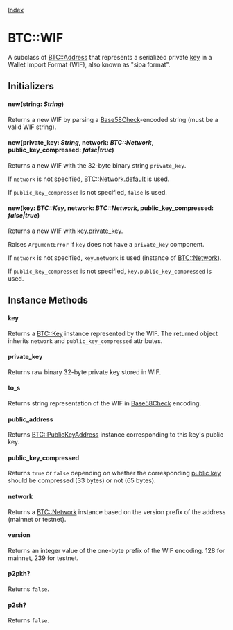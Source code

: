 [Index](index.md)

BTC::WIF
========

A subclass of [BTC::Address](address.md) that represents a serialized private [key](key.md) in a Wallet Import Format (WIF), also known as "sipa format".

Initializers
------------

#### new(string: *String*)

Returns a new WIF by parsing a [Base58Check](base58.md)-encoded string (must be a valid WIF string).

#### new(private\_key: *String*, network: *BTC::Network*, public\_key\_compressed: *false|true*)

Returns a new WIF with the 32-byte binary string `private_key`.

If `network` is not specified, [BTC::Network.default](network.md#default) is used.

If `public_key_compressed` is not specified, `false` is used.

#### new(key: *BTC::Key*, network: *BTC::Network*, public\_key\_compressed: *false|true*)

Returns a new WIF with [key.private_key](key.md).

Raises `ArgumentError` if `key` does not have a `private_key` component.

If `network` is not specified, `key.network` is used (instance of [BTC::Network](network.md)).

If `public_key_compressed` is not specified, `key.public_key_compressed` is used.


Instance Methods
----------------

#### key

Returns a [BTC::Key](key.md) instance represented by the WIF. The returned object inherits `network` and `public_key_compressed` attributes.

#### private_key

Returns raw binary 32-byte private key stored in WIF.

#### to_s

Returns string representation of the WIF in [Base58Check](base58.md) encoding.

#### public_address

Returns [BTC::PublicKeyAddress](p2pkh.md) instance corresponding to this key's public key.

#### public\_key\_compressed

Returns `true` or `false` depending on whether the corresponding [public key](key.md) should be compressed (33 bytes) or not (65 bytes).

#### network

Returns a [BTC::Network](network.md) instance based on the version prefix of the address (mainnet or testnet).

#### version

Returns an integer value of the one-byte prefix of the WIF encoding. 128 for mainnet, 239 for testnet.

#### p2pkh?

Returns `false`.

#### p2sh?

Returns `false`.

